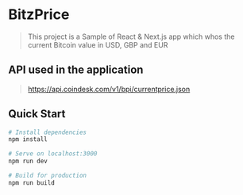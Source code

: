 # BitzPrice

> This project is a Sample of React & Next.js app which whos the current Bitcoin value in USD, GBP and EUR

## API used in the application 
> https://api.coindesk.com/v1/bpi/currentprice.json

## Quick Start

``` bash
# Install dependencies
npm install

# Serve on localhost:3000
npm run dev

# Build for production
npm run build
```

